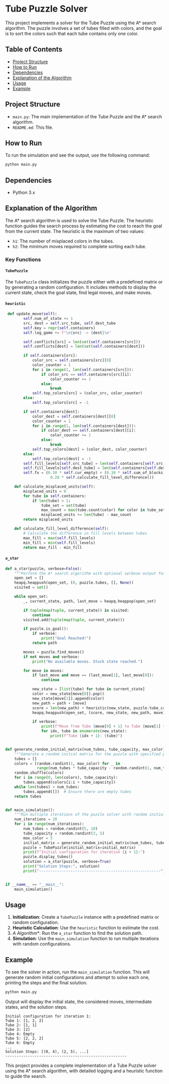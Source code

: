 # Tube Puzzle Solver

This project implements a solver for the Tube Puzzle using the A* search algorithm. The puzzle involves a set of tubes filled with colors, and the goal is to sort the colors such that each tube contains only one color.

## Table of Contents

- [Project Structure](#project-structure)
- [How to Run](#how-to-run)
- [Dependencies](#dependencies)
- [Explanation of the Algorithm](#explanation-of-the-algorithm)
- [Usage](#usage)
- [Example](#example)

## Project Structure

- `main.py`: The main implementation of the Tube Puzzle and the A* search algorithm.
- `README.md`: This file.

## How to Run

To run the simulation and see the output, use the following command:

```bash
python main.py
```

## Dependencies

- Python 3.x

## Explanation of the Algorithm

The A* search algorithm is used to solve the Tube Puzzle. The heuristic function guides the search process by estimating the cost to reach the goal from the current state. The heuristic is the maximum of two values:
- `h1`: The number of misplaced colors in the tubes.
- `h2`: The minimum moves required to complete sorting each tube.

### Key Functions

#### `TubePuzzle`

The `TubePuzzle` class initializes the puzzle either with a predefined matrix or by generating a random configuration. It includes methods to display the current state, check the goal state, find legal moves, and make moves.

#### `heuristic`

```python
 def update_move(self):
        self.num_of_state += 1
        src, dest = self.src_tube, self.dest_tube
        self.key = repr(self.containers)
        self.log_game += f"\n{src} -> {dest}\n"

        self.conflicts[src] = len(set(self.containers[src]))
        self.conflicts[dest] = len(set(self.containers[dest]))

        if self.containers[src]:
            color_src = self.containers[src][0]
            color_counter = 1
            for i in range(1, len(self.containers[src])):
                if color_src == self.containers[src][i]:
                    color_counter += 1
                else:
                    break
            self.top_colors[src] = (color_src, color_counter)
        else:
            self.top_colors[src] = -1

        if self.containers[dest]:
            color_dest = self.containers[dest][0]
            color_counter = 1
            for i in range(1, len(self.containers[dest])):
                if color_dest == self.containers[dest][i]:
                    color_counter += 1
                else:
                    break
            self.top_colors[dest] = (color_dest, color_counter)
        else:
            self.top_colors[dest] = -1
        self.fill_levels[self.src_tube] = len(self.containers[self.src_tube])
        self.fill_levels[self.dest_tube] = len(self.containers[self.dest_tube])
        self.fx = (0.10 * self.cur_empty) + (0.30 * self.sum_of_blocks) + (0.40 * self.calculate_misplaced_units()) + (
                    0.20 * self.calculate_fill_level_difference())

    def calculate_misplaced_units(self):
        misplaced_units = 0
        for tube in self.containers:
            if len(tube) > 1:
                tube_set = set(tube)
                max_count = max(tube.count(color) for color in tube_set)
                misplaced_units += len(tube) - max_count
        return misplaced_units

    def calculate_fill_level_difference(self):
        # Calculate the difference in fill levels between tubes
        max_fill = max(self.fill_levels)
        min_fill = min(self.fill_levels)
        return max_fill - min_fill
```

#### `a_star`

```python
def a_star(puzzle, verbose=False):
    """Perform the A* search algorithm with optional verbose output for detailed tracing."""
    open_set = []
    heapq.heappush(open_set, (0, puzzle.tubes, [], None))
    visited = set()

    while open_set:
        _, current_state, path, last_move = heapq.heappop(open_set)

        if tuple(map(tuple, current_state)) in visited:
            continue
        visited.add(tuple(map(tuple, current_state)))

        if puzzle.is_goal():
            if verbose:
                print("Goal Reached!")
            return path

        moves = puzzle.find_moves()
        if not moves and verbose:
            print("No available moves. Stuck state reached.")

        for move in moves:
            if last_move and move == (last_move[1], last_move[0]):
                continue

            new_state = [list(tube) for tube in current_state]
            color = new_state[move[0]].pop()
            new_state[move[1]].append(color)
            new_path = path + [move]
            score = len(new_path) + heuristic(new_state, puzzle.tube_capacity)
            heapq.heappush(open_set, (score, new_state, new_path, move))

            if verbose:
                print(f"Move from Tube {move[0] + 1} to Tube {move[1] + 1} considered. New state:")
                for idx, tube in enumerate(new_state):
                    print(f"Tube {idx + 1}: {tube}")


def generate_random_initial_matrix(num_tubes, tube_capacity, max_color):
    """Generate a random initial matrix for the puzzle with specified parameters."""
    tubes = []
    colors = [random.randint(1, max_color) for _ in
              range(num_tubes * tube_capacity - random.randint(1, num_tubes))]  # Ensure some emptiness
    random.shuffle(colors)
    for i in range(0, len(colors), tube_capacity):
        tubes.append(colors[i:i + tube_capacity])
    while len(tubes) < num_tubes:
        tubes.append([])  # Ensure there are empty tubes
    return tubes


def main_simulation():
    """Run multiple iterations of the puzzle solver with random initial configurations."""
    num_iterations = 20
    for i in range(num_iterations):
        num_tubes = random.randint(5, 10)
        tube_capacity = random.randint(3, 5)
        max_color = 5
        initial_matrix = generate_random_initial_matrix(num_tubes, tube_capacity, max_color)
        puzzle = TubePuzzle(initial_matrix=initial_matrix)
        print(f"Initial configuration for iteration {i + 1}:")
        puzzle.display_tubes()
        solution = a_star(puzzle, verbose=True)
        print("Solution Steps:", solution)
        print("------------------------------------------------------")


if __name__ == "__main__":
    main_simulation()
```

## Usage

1. **Initialization**: Create a `TubePuzzle` instance with a predefined matrix or random configuration.
2. **Heuristic Calculation**: Use the `heuristic` function to estimate the cost.
3. **A* Algorithm**: Run the `a_star` function to find the solution path.
4. **Simulation**: Use the `main_simulation` function to run multiple iterations with random configurations.

## Example

To see the solver in action, run the `main_simulation` function. This will generate random initial configurations and attempt to solve each one, printing the steps and the final solution.

```bash
python main.py
```

Output will display the initial state, the considered moves, intermediate states, and the solution steps.

```plaintext
Initial configuration for iteration 1:
Tube 1: [1, 2, 2]
Tube 2: [1, 1]
Tube 3: [2]
Tube 4: Empty
Tube 5: [2, 2, 2]
Tube 6: Empty
...
Solution Steps: [(0, 4), (2, 5), ...]
------------------------------------------------------
```

This project provides a complete implementation of a Tube Puzzle solver using the A* search algorithm, with detailed logging and a heuristic function to guide the search.
